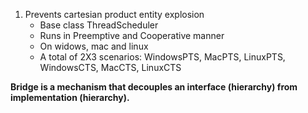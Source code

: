 1. Prevents cartesian product entity explosion
    - Base class ThreadScheduler
    - Runs in Preemptive and Cooperative manner
    - On widows, mac and linux
    - A total of 2X3 scenarios: WindowsPTS, MacPTS, LinuxPTS, WindowsCTS, MacCTS, LinuxCTS
    
**Bridge is a mechanism that decouples an interface (hierarchy) from implementation (hierarchy).**